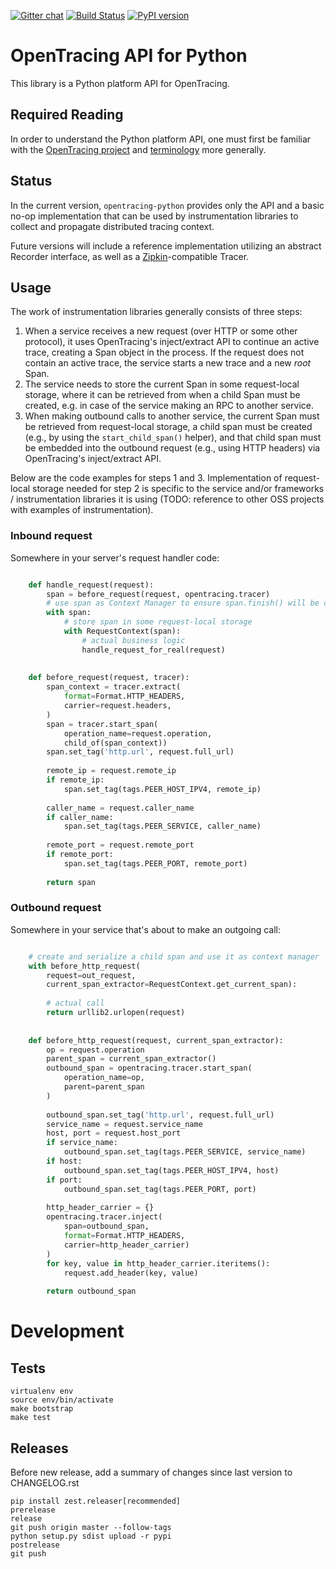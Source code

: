 [![Gitter chat](http://img.shields.io/badge/gitter-join%20chat%20%E2%86%92-brightgreen.svg)](https://gitter.im/opentracing/public) [![Build Status](https://travis-ci.org/opentracing/opentracing-python.svg?branch=master)](https://travis-ci.org/opentracing/opentracing-python) [![PyPI version](https://badge.fury.io/py/opentracing.svg)](https://badge.fury.io/py/opentracing)

# OpenTracing API for Python

This library is a Python platform API for OpenTracing.

## Required Reading

In order to understand the Python platform API, one must first be familiar with
the [OpenTracing project](http://opentracing.io) and
[terminology](http://opentracing.io/spec/) more generally.

## Status

In the current version, `opentracing-python` provides only the API and a 
basic no-op implementation that can be used by instrumentation libraries to 
collect and propagate distributed tracing context.

Future versions will include a reference implementation utilizing an 
abstract Recorder interface, as well as a 
[Zipkin](http://openzipkin.github.io)-compatible Tracer.

## Usage

The work of instrumentation libraries generally consists of three steps:

1. When a service receives a new request (over HTTP or some other protocol),
it uses OpenTracing's inject/extract API to continue an active trace, creating a
Span object in the process. If the request does not contain an active trace,
the service starts a new trace and a new *root* Span.
2. The service needs to store the current Span in some request-local storage,
where it can be retrieved from when a child Span must be created, e.g. in case
of the service making an RPC to another service.
3. When making outbound calls to another service, the current Span must be
retrieved from request-local storage, a child span must be created (e.g., by
using the `start_child_span()` helper), and that child span must be embedded
into the outbound request (e.g., using HTTP headers) via OpenTracing's
inject/extract API.

Below are the code examples for steps 1 and 3. Implementation of request-local
storage needed for step 2 is specific to the service and/or frameworks /
instrumentation libraries it is using (TODO: reference to other OSS projects
with examples of instrumentation).

### Inbound request

Somewhere in your server's request handler code:

```python

    def handle_request(request):
        span = before_request(request, opentracing.tracer)
        # use span as Context Manager to ensure span.finish() will be called
        with span:
            # store span in some request-local storage
            with RequestContext(span):
                # actual business logic
                handle_request_for_real(request)
        
    
    def before_request(request, tracer):
        span_context = tracer.extract(
            format=Format.HTTP_HEADERS,
            carrier=request.headers,
        )
        span = tracer.start_span(
            operation_name=request.operation,
            child_of(span_context))
        span.set_tag('http.url', request.full_url)
    
        remote_ip = request.remote_ip
        if remote_ip:
            span.set_tag(tags.PEER_HOST_IPV4, remote_ip)
    
        caller_name = request.caller_name
        if caller_name:
            span.set_tag(tags.PEER_SERVICE, caller_name)
    
        remote_port = request.remote_port
        if remote_port:
            span.set_tag(tags.PEER_PORT, remote_port)
    
        return span
```

### Outbound request

Somewhere in your service that's about to make an outgoing call:

```python

    # create and serialize a child span and use it as context manager
    with before_http_request(
        request=out_request,
        current_span_extractor=RequestContext.get_current_span):
    
        # actual call
        return urllib2.urlopen(request)
    
    
    def before_http_request(request, current_span_extractor):
        op = request.operation
        parent_span = current_span_extractor()
        outbound_span = opentracing.tracer.start_span(
            operation_name=op,
            parent=parent_span
        )
    
        outbound_span.set_tag('http.url', request.full_url)
        service_name = request.service_name
        host, port = request.host_port
        if service_name:
            outbound_span.set_tag(tags.PEER_SERVICE, service_name)
        if host:
            outbound_span.set_tag(tags.PEER_HOST_IPV4, host)
        if port:
            outbound_span.set_tag(tags.PEER_PORT, port)
    
        http_header_carrier = {}
        opentracing.tracer.inject(
            span=outbound_span,
            format=Format.HTTP_HEADERS,
            carrier=http_header_carrier)
        )
        for key, value in http_header_carrier.iteritems():
            request.add_header(key, value)
    
        return outbound_span
```

# Development

## Tests

```
virtualenv env
source env/bin/activate
make bootstrap
make test
```

## Releases

Before new release, add a summary of changes since last version to CHANGELOG.rst

```
pip install zest.releaser[recommended]
prerelease
release
git push origin master --follow-tags
python setup.py sdist upload -r pypi
postrelease
git push
```

